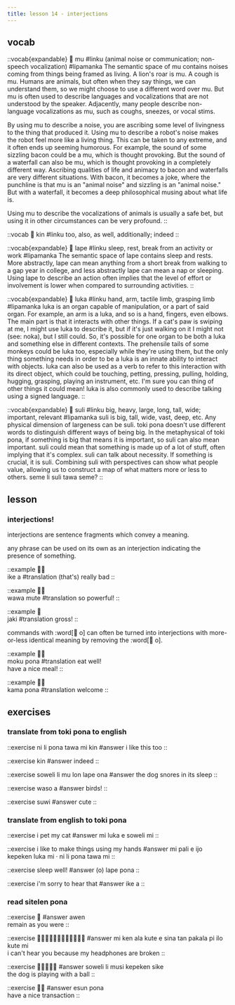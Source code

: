 ```yaml
---
title: lesson 14 - interjections
---
```

## vocab
::vocab{expandable}
󱤹 mu
#linku
(animal noise or communication; non-speech vocalization)
#lipamanka
The semantic space of mu contains noises coming from things being framed as living. A lion's roar is mu. A cough is mu. Humans are animals, but often when they say things, we can understand them, so we might choose to use a different word over mu. But mu is often used to describe languages and vocalizations that are not understood by the speaker. Adjacently, many people describe non-language vocalizations as mu, such as coughs, sneezes, or vocal stims.

By using mu to describe a noise, you are ascribing some level of livingness to the thing that produced it. Using mu to describe a robot's noise makes the robot feel more like a living thing. This can be taken to any extreme, and it often ends up seeming humorous. For example, the sound of some sizzling bacon could be a mu, which is thought provoking. But the sound of a waterfall can also be mu, which is thought provoking in a completely different way. Ascribing qualities of life and animacy to bacon and waterfalls are very different situations. With bacon, it becomes a joke, where the punchline is that mu is an "animal noise" and sizzling is an "animal noise." But with a waterfall, it becomes a deep philosophical musing about what life is.

Using mu to describe the vocalizations of animals is usually a safe bet, but using it in other circumstances can be very profound.
::

::vocab
󱥹 kin
#linku
too, also, as well, additionally; indeed
::

::vocab{expandable}
󱤢 lape
#linku
sleep, rest, break from an activity or work
#lipamanka
The semantic space of lape contains sleep and rests. More abstractly, lape can mean anything from a short break from walking to a gap year in college, and less abstractly lape can mean a nap or sleeping. Using lape to describe an action often implies that the level of effort or involvement is lower when compared to surrounding activities.
::

::vocab{expandable}
󱤭 luka
#linku
hand, arm, tactile limb, grasping limb
#lipamanka
luka is an organ capable of manipulation, or a part of said organ. For example, an arm is a luka, and so is a hand, fingers, even elbows. The main part is that it interacts with other things. If a cat's paw is swiping at me, I might use luka to describe it, but if it's just walking on it I might not (see: noka), but I still could. So, it's possible for one organ to be both a luka and something else in different contexts. The prehensile tails of some monkeys could be luka too, especially while they're using them, but the only thing something needs in order to be a luka is an innate ability to interact with objects. luka can also be used as a verb to refer to this interaction with its direct object, which could be touching, petting, pressing, pulling, holding, hugging, grasping, playing an instrument, etc. I'm sure you can thing of other things it could mean! luka is also commonly used to describe talking using a signed language.
::

::vocab{expandable}
󱥣 suli
#linku
big, heavy, large, long, tall, wide; important, relevant
#lipamanka
suli is big, tall, wide, vast, deep, etc. Any physical dimension of largeness can be suli. toki pona doesn't use different words to distinguish different ways of being big. In the metaphysical of toki pona, if something is big that means it is important, so suli can also mean important. suli could mean that something is made up of a lot of stuff, often implying that it's complex. suli can talk about necessity. If something is crucial, it is suli. Combining suli with perspectives can show what people value, allowing us to construct a map of what matters more or less to others. seme li suli tawa seme?
::

## lesson
### interjections!
interjections are sentence fragments which convey a meaning.

any phrase can be used on its own as an interjection indicating the presence of something.

::example
󱤍󱤀 \
ike a
#translation
(that's) really bad
::

::example
󱥵󱤼 \
wawa mute
#translation
so powerful!
::

::example
󱤐 \
jaki
#translation
gross!
::

commands with :word[󱥄 o] can often be turned into interjections with more-or-less identical meaning by removing the :word[󱥄 o].

::example
󱤶󱥔 \
moku pona
#translation
eat well! \
have a nice meal!
::

::example
󱤖󱥔 \
kama pona
#translation
welcome
::

## exercises
### translate from toki pona to english
::exercise
ni li pona tawa mi kin
#answer
i like this too
::

::exercise
kin
#answer
indeed
::

::exercise
soweli li mu lon lape ona
#answer
the dog snores in its sleep
::

::exercise
waso a
#answer
birds!
::

::exercise
suwi
#answer
cute
::

### translate from english to toki pona
::exercise
i pet my cat
#answer
mi luka e soweli mi
::

::exercise
i like to make things using my hands
#answer
mi pali e ijo kepeken luka mi · ni li pona tawa mi
::

::exercise
sleep well!
#answer
(o) lape pona
::

::exercise
i'm sorry to hear that
#answer
ike a
::

### read sitelen pona
::exercise
󱤈
#answer
awen \
remain as you were
::

::exercise
󱤴󱤘󱤂󱤠󱤉󱥞󱥧󱥈󱥍󱤎󱤠󱤴
#answer
mi ken ala kute e sina tan pakala pi ilo kute mi \
i can't hear you because my headphones are broken
::

::exercise
󱥢󱤧󱤻󱤙󱥜
#answer
soweli li musi kepeken sike \
the dog is playing with a ball
::

::exercise
󱤋󱥔
#answer
esun pona \
have a nice transaction
::
